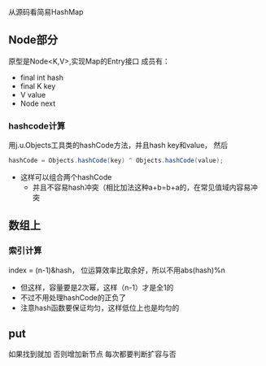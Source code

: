 从源码看简易HashMap
## Node部分
原型是Node\<K,V>,实现Map的Entry接口
成员有：
- final int hash
- final K key
- V value
- Node next
### hashcode计算
用j.u.Objects工具类的hashCode方法，并且hash key和value，
然后
```java
hashCode = Objects.hashCode(key) ^ Objects.hashCode(value);
```
- 这样可以组合两个hashCode
	- 并且不容易hash冲突（相比加法这种a+b=b+a的，在常见值域内容易冲突
## 数组上
### 索引计算
index = (n-1)&hash， 位运算效率比取余好，所以不用abs(hash)%n
- 但这样，容量要是2次幂，这样（n-1）才是全1的
- 不过不用处理hashCode的正负了
- 注意hash函数要保证均匀，这样低位上也是均匀的
## put
如果找到就加
否则增加新节点
每次都要判断扩容与否

